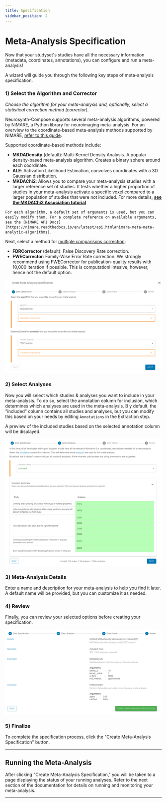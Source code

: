 ```yaml
---
title: Specification
sidebar_position: 2
---
```


# Meta-Analysis Specification

Now that your studyset's studies have all the necessary information (metadata, coordinates, annotations), you can configure and run a meta-analysis! 

A wizard will guide you through the following key steps of meta-analysis specification.




### 1) **Select the Algorithm and Corrector**  
   *Choose the algorithm for your meta-analysis and, optionally, select a statistical correction method (corrector).*

   Neurosynth-Compose supports several meta-analysis algorithms, powered by NiMARE, a Python library for neuroimaging meta-analysis. 
   For an overview to the coordinate-based meta-analysis methods supported by NiMARE, [refer to this guide](https://nimare.readthedocs.io/en/stable/cbma.html). 
   
   Supported coordinate-based methods include:

   - **MKDADensity** (default): Multi-Kernel Density Analysis. A popular density-based meta-analysis algorithm. Creates a binary sphere around each coordinate.
   - **ALE**: Activation Likelihood Estimation, convolves coordinates with a 3D Gaussian distribution.
   - **MKDAChi2**: Allows you to compare your meta-analysis studies with a larger reference set of studies. It tests whether a higher proportion of studies in your meta-analysis activate a specific voxel compared to a larger population of studies that were not included. For more details, [**see the MKDAChi2 Association tutorial**](/compose-docs/tutorial/advanced/mkda_association)

    For each algorithm, a default set of arguments is used, but you can easily modify them. For a complete reference on available arguments, see the [NiMARE API Docs](https://nimare.readthedocs.io/en/latest/api.html#nimare-meta-meta-analytic-algorithms).

Next, select a method for [multiple comparisons correction](https://nimare.readthedocs.io/en/latest/cbma.html#multiple-comparisons-correction):


   - **FDRCorrector** (default): False Discovery Rate correction. 
   - **FWECorrector**: Family-Wise Error Rate correction. We strongly recommend using FWECorrector for publication-quality results with 10,000 iteration if possible. This is computationl intesive, however, hence not the default option. 

![Wizard 1](/guide/specification_wizard1.png)


### 2) **Select Analyses**  
   Now you will select which studies & analyses you want to include in your meta-analysis. To do so, select the annotation column for inclusion, which determines which analyses are used in the meta-analysis. B
   y default, the "included" column contains all studies and analyses, but you can modify this based on your needs by editing `Annotations` in the Extraction step.

   A preview of the included studies based on the selected annotation column will be displayed.

![Wizard 2](/guide/specification_wizard2.png)


### 3) **Meta-Analysis Details**  
   Enter a name and description for your meta-analysis to help you find it later. A default name will be provided, but you can customize it as needed.

### 4) **Review**  
   Finally, you can review your selected options before creating your specification. 

![Wizard 3 Review](/guide/specification_wizard3.png)

### 5) **Finalize**  
   To complete the specification process, click the "Create Meta-Analysis Specification" button.

---

## Running the Meta-Analysis

After clicking "Create Meta-Analysis Specification," you will be taken to a page displaying the status of your running analyses. Refer to the next section of the documentation for details on running and monitoring your meta-analysis.

---
